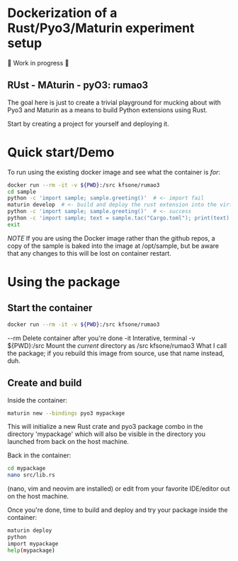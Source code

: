Dockerization of a Rust/Pyo3/Maturin experiment setup
=====================================================

🚧 Work in progress 🚧

RUst - MAturin - pyO3: rumao3
-----------------------------

The goal here is just to create a trivial playground for mucking about with Pyo3
and Maturin as a means to build Python extensions using Rust.

Start by creating a project for yourself and deploying it.


# Quick start/Demo

To run using the existing docker image and see what the container is *for*:

```sh
docker run --rm -it -v ${PWD}:/src kfsone/rumao3
cd sample 
python -c 'import sample; sample.greeting()'  # <- import fail
maturin develop  # <- build and deploy the rust extension into the virtualenv
python -c 'import sample; sample.greeting()'  # <- success
python -c 'import sample; text = sample.tac("Cargo.toml"); print(text)'  # <- prints the README.md in reverse
exit
```

*NOTE* If you are using the Docker image rather than the github repos, a copy of the sample
is baked into the image at /opt/sample, but be aware that any changes to this will be lost
on container restart.


# Using the package

## Start the container

```sh
docker run --rm -it -v ${PWD}:/src kfsone/rumao3
```

--rm
    Delete container after you're done
-it
    Interative, terminal
-v ${PWD}:/src
    Mount the *current* directory as /src
kfsone/rumao3
    What I call the package; if you rebuild this image from source, use that name instead, duh.


## Create and build

Inside the container:

```sh
maturin new --bindings pyo3 mypackage
```

This will initialize a new Rust crate and pyo3 package combo in the directory 'mypackage'
which will also be visible in the directory you launched from back on the host machine.

Back in the container:
```sh
cd mypackage
nano src/lib.rs
```

(nano, vim and neovim are installed) or edit from your favorite IDE/editor out on the host
machine.

Once you're done, time to build and deploy and try your package inside the container:

```sh
maturin deploy
python
import mypackage
help(mypackage)
```



